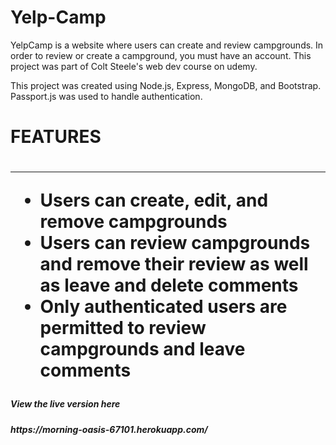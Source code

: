 # Yelp-Camp
YelpCamp is a website where users can create and review campgrounds. In order to review or create a campground, you must have an account. This project was part of Colt Steele's web dev course on udemy.

This project was created using Node.js, Express, MongoDB, and Bootstrap. Passport.js was used to handle authentication.

<h1>FEATURES<h1/>

<hr>

<p>
<ul>
    <li>Users can create, edit, and remove campgrounds</li>
    <li>Users can review campgrounds and remove their review as well as leave and delete comments</li>
    <li>Only authenticated users are permitted to review campgrounds and leave comments </li>
</ul>
</p>

<h5>View the live  version here <h5/>
https://morning-oasis-67101.herokuapp.com/

